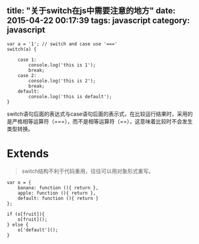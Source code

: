 title: "关于switch在js中需要注意的地方"
date: 2015-04-22 00:17:39
tags: javascript
category: javascript
---

```
var a = '1'; // switch and case use '==='
switch(a) {

	case 1:
		console.log('this is 1');
		break;
	case 2:
		console.log('this is 2');
		break;
	default:
		console.log('this is default');
}
```

switch语句后面的表达式与case语句后面的表示式，在比较运行结果时，采用的是严格相等运算符（===），而不是相等运算符（==），这意味着比较时不会发生类型转换。

Extends
===========

> switch结构不利于代码重用，往往可以用对象形式重写。

```
var o = {
    banana: function (){ return },
    apple: function (){ return },
    default: function (){ return }
};

if (o[fruit]){
    o[fruit]();
} else {
    o['default']();
}
```